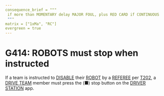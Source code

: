 ```yaml
---
consequence_brief = """
 if more than MOMENTARY delay MAJOR FOUL, plus RED CARD if CONTINUOUS
 """
matrix = ["1xMa", "RC"]
evergreen = true
---
```


# G414: ROBOTS must stop when instructed

If a team is instructed to [DISABLE](!!) their [ROBOT](!!) by a [REFEREE](!!)
per [T202](!!), a [DRIVE TEAM](!!) member must press the (■) stop button on the
[DRIVER STATION](!!) app.
